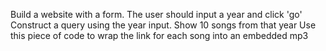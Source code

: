 Build a website with a form.
The user should input a year and click 'go'
Construct a query using the year input.
Show 10 songs from that year
Use this piece of code to wrap the link for each song into an embedded mp3
